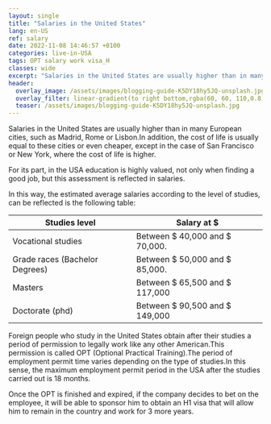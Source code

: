 ```yaml
---
layout: single
title: "Salaries in the United States"
lang: en-US
ref: salary
date: 2022-11-08 14:46:57 +0100
categories: live-in-USA
tags: OPT salary work visa_H
classes: wide
excerpt: "Salaries in the United States are usually higher than in many European cities, such as Madrid, Rome or Lisbon"
header:
  overlay_image: /assets/images/blogging-guide-K5DY18hy5JQ-unsplash.jpg
  overlay_filter: linear-gradient(to right bottom,rgba(60, 60, 110,0.8), rgba(178, 34, 52, 0.5))
  teaser: /assets/images/blogging-guide-K5DY18hy5JQ-unsplash.jpg
---
```


Salaries in the United States are usually higher than in many European cities, such as Madrid, Rome or Lisbon.In addition, the cost of life is usually equal to these cities or even cheaper, except in the case of San Francisco or New York, where the cost of life is higher.

For its part, in the USA education is highly valued, not only when finding a good job, but this assessment is reflected in salaries.

In this way, the estimated average salaries according to the level of studies, can be reflected is the following table:

| Studies level                  | Salary at $                    |
| ------------------------------ | ------------------------------ |
| Vocational studies             | Between $ 40,000 and $ 70,000. |
| Grade races (Bachelor Degrees) | Between $ 50,000 and $ 85,000. |
| Masters                        | Between $ 65,500 and $ 117,000 |
| Doctorate (phd)                | Between $ 90,500 and $ 149,000 |

Foreign people who study in the United States obtain after their studies a period of permission to legally work like any other American.This permission is called OPT (Optional Practical Training).The period of employment permit time varies depending on the type of studies.In this sense, the maximum employment permit period in the USA after the studies carried out is 18 months.

Once the OPT is finished and expired, if the company decides to bet on the employee, it will be able to sponsor him to obtain an H1 visa that will allow him to remain in the country and work for 3 more years.
